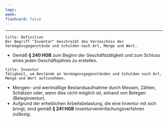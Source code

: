 ```yaml
---
tags:
week:
flashcard: false
---
```

***

```ad-important
title: Definition
Der Begriff "Inventar" beschreibt das Verzeichnis der Vermögensgegenstände und Schulden nach Art, Menge und Wert.
```

- Gemäß **§ 240 HGB** zum Beginn der Geschäftstätigkeit und zum Schluss eines jeden Geschäftsjahres zu erstellen.

```ad-important
title: Inventur
Tätigkeit, um Bestände an Vermögensgegenständen und Schulden nach Art, Menge und Wert aufzunehmen.
```

- Mengen- und wertmäßige Bestandsaufnahme durch Messen, Zählen, Schätzen oder, wenn dies nicht möglich ist, anhand von Belegen (Beleginventur).
- Aufgrund der erheblichen Arbeitsbelastung, die eine Inventur mit sich bringt, sind gemäß **§ 241 HGB** Inventurvereinfachungsverfahren zulässig.
